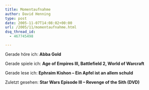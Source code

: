 ```yaml
---
title: Momentaufnahme
author: David Henning
type: post
date: 2005-11-07T14:08:02+00:00
url: /2005/11/momentaufnahme.html
dsq_thread_id:
  - 467745498

---
```

Gerade höre ich: **Abba Gold**
  
Gerade spiele ich: **Age of Empires III, Battlefield 2, World of Warcraft**
  
Gerade lese ich: **Ephraim Kishon &#8211; Ein Apfel ist an allem schuld**
  
Zuletzt gesehen: **Star Wars Episode III &#8211; Revenge of the Sith (DVD)**